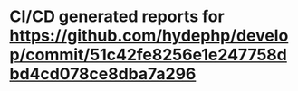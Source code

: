 # CI/CD generated reports for https://github.com/hydephp/develop/commit/51c42fe8256e1e247758dbd4cd078ce8dba7a296
